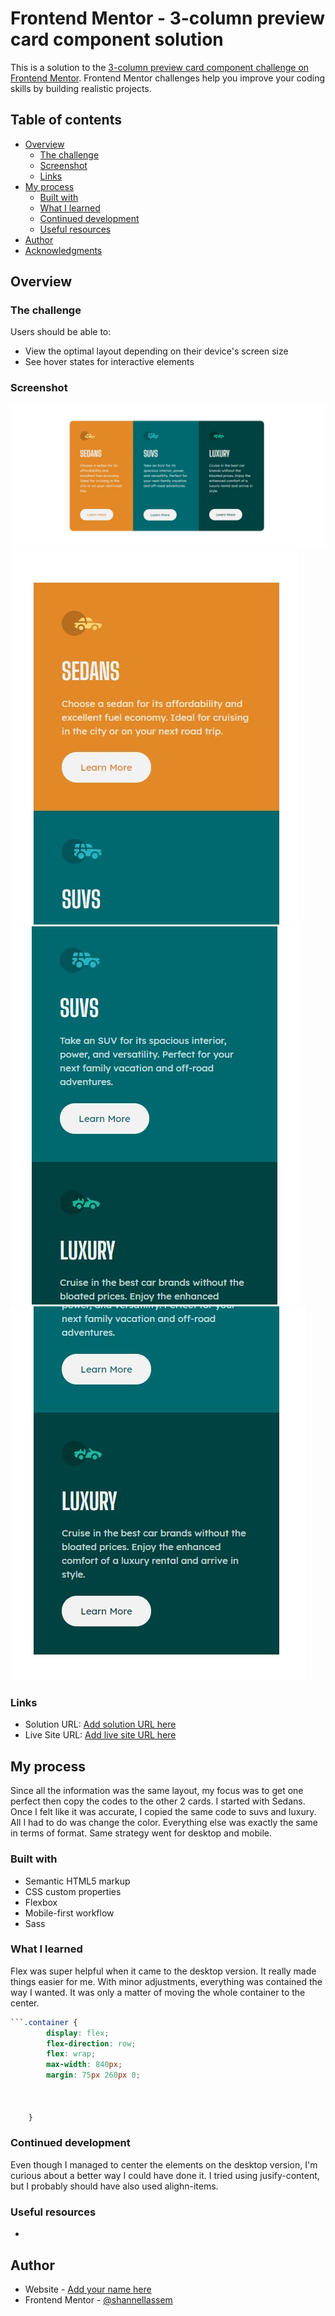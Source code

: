 # Frontend Mentor - 3-column preview card component solution

This is a solution to the [3-column preview card component challenge on Frontend Mentor](https://www.frontendmentor.io/challenges/3column-preview-card-component-pH92eAR2-). Frontend Mentor challenges help you improve your coding skills by building realistic projects. 

## Table of contents

- [Overview](#overview)
  - [The challenge](#the-challenge)
  - [Screenshot](#screenshot)
  - [Links](#links)
- [My process](#my-process)
  - [Built with](#built-with)
  - [What I learned](#what-i-learned)
  - [Continued development](#continued-development)
  - [Useful resources](#useful-resources)
- [Author](#author)
- [Acknowledgments](#acknowledgments)



## Overview

### The challenge

Users should be able to:

- View the optimal layout depending on their device's screen size
- See hover states for interactive elements

### Screenshot

![](./solution/desktop.jpg)
![](./solution/mobile1.jpg)
![](./solution/mobile2.jpg)
![](./solution/mobile3.jpg)



### Links

- Solution URL: [Add solution URL here](https://your-solution-url.com)
- Live Site URL: [Add live site URL here](https://your-live-site-url.com)

## My process

Since all the information was the same layout, my focus was to get one perfect then copy the codes to the other 2 cards. I started with Sedans. Once I felt like it was accurate, I copied the same code to suvs and luxury. All I had to do was change the color. Everything else was exactly the same in terms of format. Same strategy went for desktop and mobile.

### Built with

- Semantic HTML5 markup
- CSS custom properties
- Flexbox
- Mobile-first workflow
- Sass




### What I learned

Flex was super helpful when it came to the desktop version. It really made things easier for me. With minor adjustments, everything was contained the way I wanted. It was only a matter of moving the whole container to the center.

```scss
```.container {
        display: flex;
        flex-direction: row;
        flex: wrap;
        max-width: 840px;
        margin: 75px 260px 0;
        
        

    }
```



### Continued development

Even though I managed to center the elements on the desktop version, I'm curious about a better way I could have done it. I tried using jusify-content, but I probably should have also used alighn-items.


### Useful resources

- 

## Author

- Website - [Add your name here](https://www.your-site.com)
- Frontend Mentor - [@shannellassem](https://www.frontendmentor.io/profile/shannellassem)


